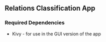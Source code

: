 ## Relations Classification App

### Required Dependencies

- Kivy - for use in the GUI version of the app 
